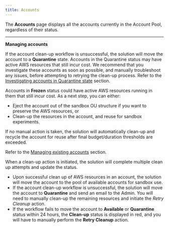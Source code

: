 ```yaml
---
title: Accounts
---
```


The **Accounts** page displays all the accounts currently in the Account Pool, regardless of their status.

---

**Managing accounts**

If the account clean-up workflow is unsuccessful, the solution will move the account to a **Quarantine** state. Accounts in the Quarantine status may have active AWS resources that still incur cost. We recommend that you investigate these accounts as soon as possible, and manually troubleshoot any issues, before attempting to retrying the clean-up process. Refer to the [Investigating accounts in Quarantine state](https://docs.aws.amazon.com/solutions/latest/innovation-sandbox-on-aws/troubleshooting.html#investigating-accounts) section.

Accounts in **Frozen** status could have active AWS resources running in them that still incur cost. As a next step, you can either:

- Eject the account out of the sandbox OU structure if you want to preserve the AWS resources, or
- Clean-up the resources in the account, and reuse for sandbox experiments.

If no manual action is taken, the solution will automatically clean-up and recycle the account for reuse after final budget/duration thresholds are exceeded.

Refer to the [Managing existing accounts](https://docs.aws.amazon.com/solutions/latest/innovation-sandbox-on-aws/administrator-guide.html#manage-accounts) section.

When a clean-up action is initiated, the solution will complete multiple clean up attempts and update the status.

- Upon successful clean up of AWS resources in an account, the solution will move the account to the pool of available accounts for sandbox use.
- If the account clean-up workflow is unsuccessful, the solution will move the account to **Quarantine** and send an email to the Admin. You will need to manually clean-up the remaining resources and initiate the _Retry Cleanup_ action.
- If the workflow fails to move the account to **Available** or **Quarantine** status within 24 hours, the **Clean-up** status is displayed in red, and you will have to manually perform the **Retry Cleanup** action.
